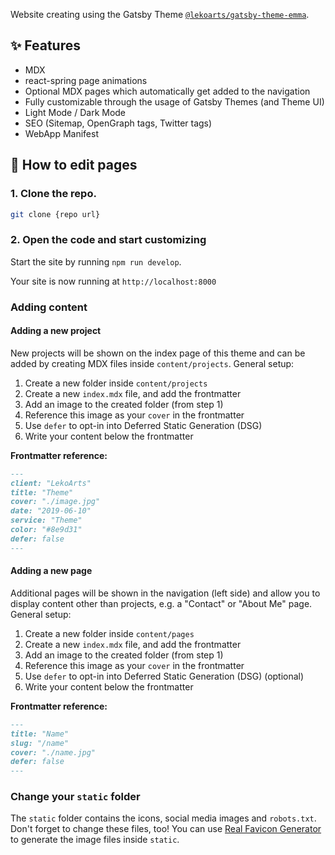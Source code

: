 
Website creating using the Gatsby Theme [`@lekoarts/gatsby-theme-emma`](https://github.com/LekoArts/gatsby-themes/tree/main/themes/gatsby-theme-emma).

## ✨ Features

- MDX
- react-spring page animations
- Optional MDX pages which automatically get added to the navigation
- Fully customizable through the usage of Gatsby Themes (and Theme UI)
- Light Mode / Dark Mode
- SEO (Sitemap, OpenGraph tags, Twitter tags)
- WebApp Manifest

## 🚀 How to edit pages

### 1. **Clone the repo.**

```sh
git clone {repo url}
```

### 2.  **Open the code and start customizing**

Start the site by running `npm run develop`.

Your site is now running at `http://localhost:8000`

### Adding content

#### Adding a new project

New projects will be shown on the index page of this theme and can be added by creating MDX files inside `content/projects`. General setup:

1. Create a new folder inside `content/projects`
1. Create a new `index.mdx` file, and add the frontmatter
1. Add an image to the created folder (from step 1)
1. Reference this image as your `cover` in the frontmatter
1. Use `defer` to opt-in into Deferred Static Generation (DSG)
1. Write your content below the frontmatter

**Frontmatter reference:**

```md
---
client: "LekoArts"
title: "Theme"
cover: "./image.jpg"
date: "2019-06-10"
service: "Theme"
color: "#8e9d31"
defer: false
---
```

#### Adding a new page

Additional pages will be shown in the navigation (left side) and allow you to display content other than projects, e.g. a "Contact" or "About Me" page. General setup:

1. Create a new folder inside `content/pages`
1. Create a new `index.mdx` file, and add the frontmatter
1. Add an image to the created folder (from step 1)
1. Reference this image as your `cover` in the frontmatter
1. Use `defer` to opt-in into Deferred Static Generation (DSG) (optional)
1. Write your content below the frontmatter

**Frontmatter reference:**

```md
---
title: "Name"
slug: "/name"
cover: "./name.jpg"
defer: false
---
```

### Change your `static` folder

The `static` folder contains the icons, social media images and `robots.txt`. Don't forget to change these files, too! You can use [Real Favicon Generator](https://realfavicongenerator.net/) to generate the image files inside `static`.
